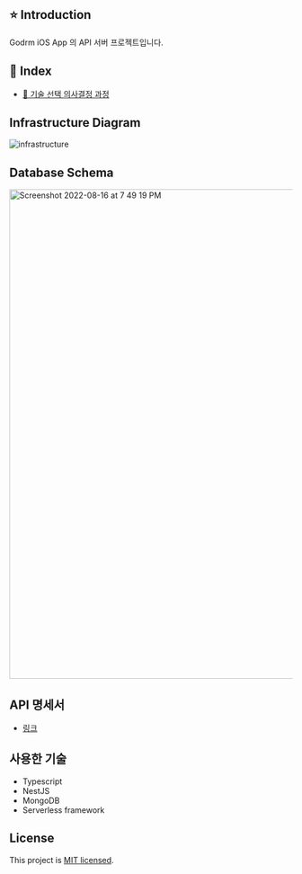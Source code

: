 ## ⭐️ Introduction
Godrm iOS App 의 API 서버 프로젝트입니다.

## 🔖 Index
- [🧐 기술 선택 의사결정 과정](https://github.com/SongTaehwan/godrm-server/wiki/%F0%9F%A7%90-%EA%B8%B0%EC%88%A0-%EC%84%A0%ED%83%9D-%EC%9D%98%EC%82%AC%EA%B2%B0%EC%A0%95-%EA%B3%BC%EC%A0%95)

## Infrastructure Diagram
![infrastructure](https://user-images.githubusercontent.com/42037023/182078662-68eae4e4-029a-43d8-b2ba-c9a662d15e63.png)

## Database Schema
<img width="871" alt="Screenshot 2022-08-16 at 7 49 19 PM" src="https://user-images.githubusercontent.com/42037023/184862033-36dfb7bf-e074-4dbd-ae9c-75738222c851.png">

## API 명세서
- [링크]()

## 사용한 기술

- Typescript
- NestJS
- MongoDB
- Serverless framework



## License

This project is [MIT licensed](LICENSE).
